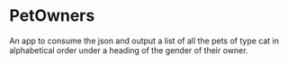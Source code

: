 # PetOwners
An app to consume the json and output a list of all the pets of type cat in alphabetical order under a heading of the gender of their owner.
